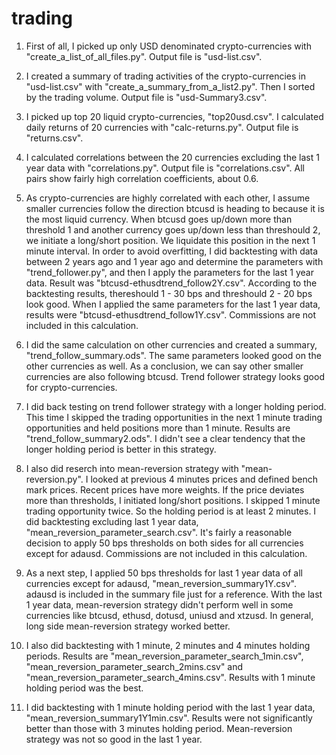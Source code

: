 # trading
1. First of all, I picked up only USD denominated crypto-currencies with "create_a_list_of_all_files.py". Output file is "usd-list.csv".

2. I created a summary of trading activities of the crypto-currencies in "usd-list.csv" with "create_a_summary_from_a_list2.py". Then I sorted by the trading volume. Output file is "usd-Summary3.csv".

3. I picked up top 20 liquid crypto-currencies, "top20usd.csv". I calculated daily returns of 20 currencies with "calc-returns.py". Output file is "returns.csv".

4. I calculated correlations between the 20 currencies excluding the last 1 year data with "correlations.py". Output file is "correlations.csv". All pairs show fairly high correlation coefficients, about 0.6.

5. As crypto-currencies are highly correlated with each other, I assume smaller currencies follow the direction btcusd is heading to because it is the most liquid currency. When btcusd goes up/down more than threshold 1 and another currency goes up/down less than threshould 2, we initiate a long/short position. We liquidate this position in the next 1 minute interval. In order to avoid overfitting, I did backtesting with data between 2 years ago and 1 year ago and determine the parameters with "trend_follower.py", and then I apply the parameters for the last 1 year data. Result was "btcusd-ethusdtrend_follow2Y.csv". According to the backtesting results, thereshould 1 - 30 bps and threshould 2 - 20 bps look good. When I applied the same parameters for the last 1 year data, results were "btcusd-ethusdtrend_follow1Y.csv". Commissions are not included in this calculation.

6. I did the same calculation on other currencies and created a summary, "trend_follow_summary.ods". The same parameters looked good on the other currencies as well. As a conclusion, we can say other smaller currencies are also following btcusd. Trend follower strategy looks good for crypto-currencies.

7. I did back testing on trend follower strategy with a longer holding period. This time I skipped the trading opportunities in the next 1 minute trading opportunities and held positions more than 1 minute. Results are "trend_follow_summary2.ods". I didn't see a clear tendency that the longer holding period is better in this strategy.

8. I also did reserch into mean-reversion strategy with "mean-reversion.py". I looked at previous 4 minutes prices and defined bench mark prices. Recent prices have more weights. If the price deviates more than thresholds, I initiated long/short positions. I skipped 1 minute trading opportunity twice. So the holding period is at least 2 minutes. I did backtesting excluding last 1 year data, "mean_reversion_parameter_search.csv". It's fairly a reasonable decision to apply 50 bps thresholds on both sides for all currencies except for adausd. Commissions are not included in this calculation.

9. As a next step, I applied 50 bps thresholds for last 1 year data of all currencies except for adausd, "mean_reversion_summary1Y.csv". adausd is included in the summary file just for a reference. With the last 1 year data, mean-reversion strategy didn't perform well in some currencies like btcusd, ethusd, dotusd, uniusd and xtzusd. In general, long side mean-reversion strategy worked better.

10. I also did backtesting with 1 minute, 2 minutes and 4 minutes holding periods. Results are "mean_reversion_parameter_search_1min.csv", "mean_reversion_parameter_search_2mins.csv" and "mean_reversion_parameter_search_4mins.csv". Results with 1 minute holding period was the best.

11. I did backtesting with 1 minute holding period with the last 1 year data, "mean_reversion_summary1Y1min.csv". Results were not significantly better than those with 3 minutes holding period. Mean-reversion strategy was not so good in the last 1 year.
